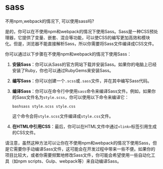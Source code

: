 # sass

不用npm,webpack的情况下, 可以使用sass吗?

是的，你可以在不使用npm和webpack的情况下使用Sass。Sass是一种CSS预处理器，它提供了变量、嵌套、混合等功能，可以使CSS的编写更加高效和模块化。但是，浏览器不能直接解析Sass，所以你需要将Sass文件编译成CSS文件。

你可以通过以下步骤在不使用npm和webpack的情况下使用Sass：

1.  **安装Sass**：你可以从Sass的官方网站下载并安装Sass。如果你的电脑上已经安装了Ruby，你也可以通过RubyGems来安装Sass。

2.  **编写Sass**：你可以创建一个`.scss`或`.sass`文件，并在其中编写Sass代码。

3.  **编译Sass**：你可以在命令行中使用`sass`命令来编译Sass文件。例如，如果你的Sass文件名为`style.scss`，你可以使用以下命令来编译它：

    ```
    bashsass style.scss style.css

    ```

    这个命令会将`style.scss`文件编译成`style.css`文件。

4.  **在HTML中引用CSS**：最后，你可以在HTML文件中通过`<link>`标签引用生成的CSS文件。


请注意，虽然这种方法可以让你在不使用npm和webpack的情况下使用Sass，但是它需要你手动编译Sass文件，这可能会在开发过程中带来一些不便。如果你的项目比较大，或者你需要频繁地修改Sass文件，你可能会希望使用一些自动化工具（如npm scripts、Gulp、webpack等）来自动编译Sass。
